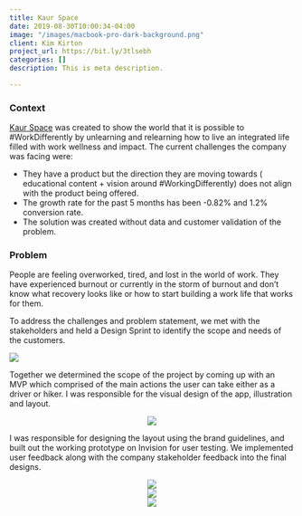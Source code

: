 ```yaml
---
title: Kaur Space
date: 2019-08-30T10:00:34-04:00
image: "/images/macbook-pro-dark-background.png"
client: Kim Kirton
project_url: https://bit.ly/3tlsebh
categories: []
description: This is meta description.

---
```

### Context

[Kaur Space](https://kaurspace.com/) was created to show the world that it is possible to #WorkDifferently by unlearning and relearning how to live an integrated life filled with work wellness and impact. The current challenges the company was facing were:

* They have a product but the direction they are moving towards ( educational content + vision around #WorkingDifferently) does not align with the product being offered.
* The growth rate for the past 5 months has been -0.82% and 1.2% conversion rate.
* The solution was created without data and customer validation of the problem.

### Problem

People are feeling overworked, tired, and lost in the world of work. They have experienced burnout or currently in the storm of burnout and don’t know what recovery looks like or how to start building a work life that works for them.

To address the challenges and problem statement, we met with the stakeholders and held a Design Sprint to identify the scope and needs of the customers.

<div style="max-height: 400px"><img src="/images/dscf7390.jpeg"/></div>

Together we determined the scope of the project by coming up with an MVP which comprised of the main actions the user can take either as a driver or hiker. I was responsible for the visual design of the app, illustration and layout.

<div style="text-align: center"><img src="/images/dscf7736.jpeg"/></div>

I was responsible for designing the layout using the brand guidelines, and built out the working prototype on Invision for user testing. We implemented user feedback along with the company stakeholder feedback into the final designs.

<div style="text-align: center"><img src="/images/brand1.png"/></div>

<div style="text-align: center"><img src="/images/brand2.png"/></div>

<div style="text-align: center"><img src="/images/prototype.png"/></div>